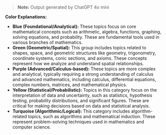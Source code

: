 > **Note:** Output generated by ChatGPT 4o mini

**Color Explanations:**

- **Blue (Foundational/Analytical):** These topics focus on core mathematical concepts such as arithmetic, algebra, functions, graphing, solving equations, and probability. These are fundamental tools used in various branches of mathematics.
- **Green (Geometric/Spatial):** This group includes topics related to shapes, space, and geometric structures like geometry, trigonometry, coordinate systems, conic sections, and axioms. These concepts represent how we analyze and understand spatial relationships.
- **Purple (Advanced/Calculus-based):** These topics are more complex and analytical, typically requiring a strong understanding of calculus and advanced mathematics, including calculus, differential equations, complex numbers, matrices, and mathematical physics.
- **Yellow (Statistical/Probabilistic):** Topics in this category focus on the interpretation of data and uncertainty, such as statistics, hypothesis testing, probability distributions, and significant figures. These are critical for making decisions based on data and statistical analysis.
- **Turquoise (Algorithmic/Logical):** This category includes algorithm-related topics, such as algorithms and mathematical induction. These represent problem-solving techniques used in mathematics and computer science.